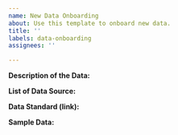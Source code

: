 ```yaml
---
name: New Data Onboarding
about: Use this template to onboard new data.
title: ''
labels: data-onboarding
assignees: ''

---
```


**Description of the Data:**
<Start from here>

**List of Data Source:**

**Data Standard (link):**

**Sample Data:**
